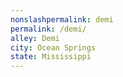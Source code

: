 ```yaml
---
﻿nonslashpermalink: demi
permalink: /demi/
alley: Demi
city: Ocean Springs
state: Mississippi
---
```

